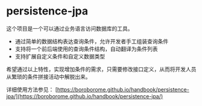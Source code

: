 # persistence-jpa

这个项目是一个可以通过业务语言访问数据库的工具。

- 通过简单的数据结构表达查询条件，允许开发者手工组装查询条件
- 支持将一个前后端使用的查询条件结构，自动翻译为条件列表
- 支持扩展自定义条件和自定义数据类型

希望通过以上特性，实现增加条件的需求，只需要修改接口定义，从而将开发人员从繁琐的条件拼接活动中解脱出来。

详细使用方法参见： [https://boroborome.github.io/handbook/persistence-jpa/](https://boroborome.github.io/handbook/persistence-jpa/)
